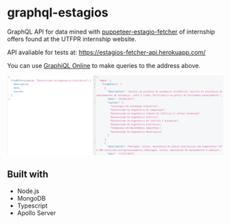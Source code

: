 # graphql-estagios

GraphQL API for data mined with [puppeteer-estagio-fetcher](https://github.com/fsmiamoto/puppeteer-estagio-fetcher) of internship offers found at the UTFPR internship website.

API avaliable for tests at:
https://estagios-fetcher-api.herokuapp.com/

You can use [GraphiQL Online](https://graphiql-online.com/graphiql) to make queries to the address above.

![](./doc/test.png)

## Built with
 - Node.js
 - MongoDB
 - Typescript
 - Apollo Server



